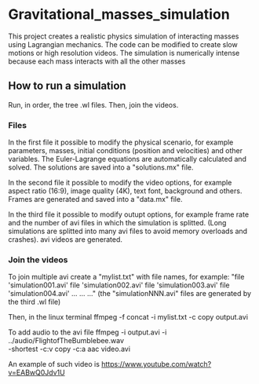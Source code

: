 # Gravitational_masses_simulation
This project creates a realistic physics simulation of interacting masses using Lagrangian mechanics. 
The code can be modified to create slow motions or high resolution videos.
The simulation is numerically intense because each mass interacts with all the other masses

## How to run a simulation
Run, in order, the tree .wl files. Then, join the videos.

### Files
In the first file it possible to modify the physical scenario, for example parameters, masses, initial conditions (position and velocities) and other variables.
The Euler-Lagrange equations are automatically calculated and solved. The solutions are saved into a "solutions.mx" file.

In the second file it possible to modify the video options, for example aspect ratio (16:9), image quality (4K), text font, background and others.
Frames are generated and saved into a "data.mx" file.

In the third file it possible to modify outupt options, for example frame rate and the number of avi files in which the simulation is splitted. (Long simulations are splitted into many avi files to avoid memory overloads and crashes).
avi videos are generated.

### Join the videos
To join multiple avi create a "mylist.txt" with file names, for example:
"file 'simulation001.avi'
file 'simulation002.avi'
file 'simulation003.avi'
file 'simulation004.avi'
...
...
..."
(the "simulationNNN.avi" files are generated by the third .wl file)

Then, in the linux terminal
ffmpeg -f concat -i mylist.txt -c copy output.avi

To add audio to the avi file 
ffmpeg -i output.avi -i ../audio/FlightofTheBumblebee.wav \
-shortest -c:v copy -c:a aac video.avi

An example of such video is
https://www.youtube.com/watch?v=EABwQ0Jdv1U
